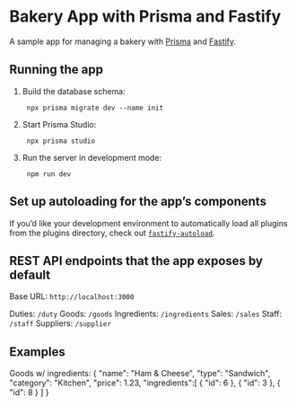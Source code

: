 # Bakery App with Prisma and Fastify

A sample app for managing a bakery with [Prisma](https://www.prisma.io)
and [Fastify](https://www.fastify.io).

## Running the app

1. Build the database schema:

		npx prisma migrate dev --name init
    
2. Start Prisma Studio:

		npx prisma studio
		
3. Run the server in development mode:

		npm run dev

## Set up autoloading for the app’s components

If you’d like your development environment to automatically load all plugins from the plugins directory, check out [`fastify-autoload`](https://github.com/fastify/fastify-autoload).

## REST API endpoints that the app exposes by default

Base URL: `http://localhost:3000`

Duties: `/duty`
Goods: `/goods`
Ingredients: `/ingredients`
Sales: `/sales`
Staff: `/staff`
Suppliers: `/supplier`

## Examples

Goods w/ ingredients:
{
    "name": "Ham & Cheese",
    "type": "Sandwich",
    "category": "Kitchen",
    "price": 1.23,
    "ingredients":[
    	{
    		"id": 6
    	},
    	{
    		"id": 3
    	},
    	{
    		"id": 8
    	}
    ]
}
